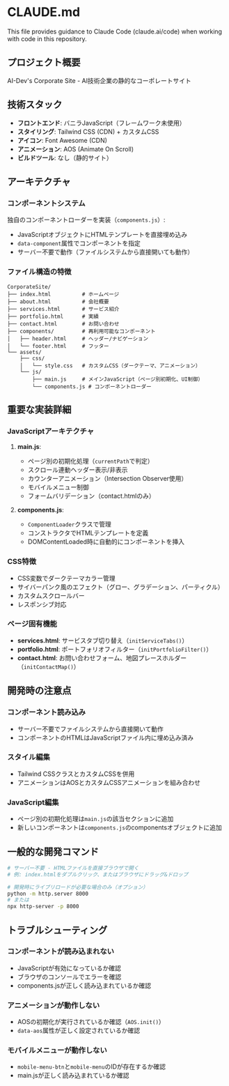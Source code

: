 # CLAUDE.md

This file provides guidance to Claude Code (claude.ai/code) when working with code in this repository.

## プロジェクト概要
AI-Dev's Corporate Site - AI技術企業の静的なコーポレートサイト

## 技術スタック
- **フロントエンド**: バニラJavaScript（フレームワーク未使用）
- **スタイリング**: Tailwind CSS (CDN) + カスタムCSS
- **アイコン**: Font Awesome (CDN)
- **アニメーション**: AOS (Animate On Scroll)
- **ビルドツール**: なし（静的サイト）

## アーキテクチャ

### コンポーネントシステム
独自のコンポーネントローダーを実装（`components.js`）:
- JavaScriptオブジェクトにHTMLテンプレートを直接埋め込み
- `data-component`属性でコンポーネントを指定
- サーバー不要で動作（ファイルシステムから直接開いても動作）

### ファイル構造の特徴
```
CorporateSite/
├── index.html          # ホームページ
├── about.html          # 会社概要
├── services.html       # サービス紹介
├── portfolio.html      # 実績
├── contact.html        # お問い合わせ
├── components/         # 再利用可能なコンポーネント
│   ├── header.html     # ヘッダー/ナビゲーション
│   └── footer.html     # フッター
└── assets/
    ├── css/
    │   └── style.css   # カスタムCSS（ダークテーマ、アニメーション）
    └── js/
        ├── main.js     # メインJavaScript（ページ別初期化、UI制御）
        └── components.js # コンポーネントローダー
```

## 重要な実装詳細

### JavaScriptアーキテクチャ
1. **main.js**:
   - ページ別の初期化処理（`currentPath`で判定）
   - スクロール連動ヘッダー表示/非表示
   - カウンターアニメーション（Intersection Observer使用）
   - モバイルメニュー制御
   - フォームバリデーション（contact.htmlのみ）

2. **components.js**:
   - `ComponentLoader`クラスで管理
   - コンストラクタでHTMLテンプレートを定義
   - DOMContentLoaded時に自動的にコンポーネントを挿入

### CSS特徴
- CSS変数でダークテーマカラー管理
- サイバーパンク風のエフェクト（グロー、グラデーション、パーティクル）
- カスタムスクロールバー
- レスポンシブ対応

### ページ固有機能
- **services.html**: サービスタブ切り替え（`initServiceTabs()`）
- **portfolio.html**: ポートフォリオフィルター（`initPortfolioFilter()`）
- **contact.html**: お問い合わせフォーム、地図プレースホルダー（`initContactMap()`）

## 開発時の注意点

### コンポーネント読み込み
- サーバー不要でファイルシステムから直接開いて動作
- コンポーネントのHTMLはJavaScriptファイル内に埋め込み済み

### スタイル編集
- Tailwind CSSクラスとカスタムCSSを併用
- アニメーションはAOSとカスタムCSSアニメーションを組み合わせ

### JavaScript編集
- ページ別の初期化処理は`main.js`の該当セクションに追加
- 新しいコンポーネントは`components.js`のcomponentsオブジェクトに追加

## 一般的な開発コマンド

```bash
# サーバー不要 - HTMLファイルを直接ブラウザで開く
# 例: index.htmlをダブルクリック、またはブラウザにドラッグ&ドロップ

# 開発時にライブリロードが必要な場合のみ（オプション）
python -m http.server 8000
# または
npx http-server -p 8000
```

## トラブルシューティング

### コンポーネントが読み込まれない
- JavaScriptが有効になっているか確認
- ブラウザのコンソールでエラーを確認
- components.jsが正しく読み込まれているか確認

### アニメーションが動作しない
- AOSの初期化が実行されているか確認（`AOS.init()`）
- `data-aos`属性が正しく設定されているか確認

### モバイルメニューが動作しない
- `mobile-menu-btn`と`mobile-menu`のIDが存在するか確認
- main.jsが正しく読み込まれているか確認